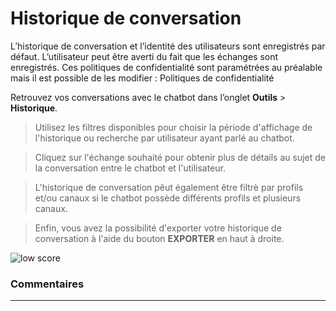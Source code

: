 # Historique de conversation


L’historique de conversation et l’identité des utilisateurs sont enregistrés par défaut. L’utilisateur peut être averti du fait que les échanges sont enregistrés. Ces politiques de confidentialité sont paramétrées au préalable mais il est possible de les modifier : Politiques de confidentialité

Retrouvez vos conversations avec le chatbot dans l’onglet **Outils** > **Historique**.

> Utilisez les filtres disponibles pour choisir la période d'affichage de l'historique ou recherche par utilisateur ayant parlé au chatbot.

> Cliquez sur l'échange souhaité pour obtenir plus de détails au sujet de la conversation entre le chatbot et l'utilisateur.

> L'historique de conversation pêut également être filtrè par profils et/ou canaux si le chatbot possède différents profils et plusieurs canaux. 

> Enfin, vous avez la possibilité d'exporter votre historique de conversation à l'aide du bouton **EXPORTER** en haut à droite.

<div class="image_center">
  <img :src="$withBase('/assets/img/fr/outils/historique1.png')" alt="low score">
</div>




### Commentaires
---

<Commentaire />
